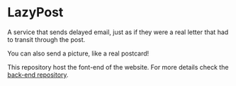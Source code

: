 # LazyPost

A service that sends delayed email, just as if they were a real letter that had to transit through the post.

You can also send a picture, like a real postcard!

This repository host the font-end of the website. For more details check the [back-end repository](https://github.com/narvalotech/lazypost).
